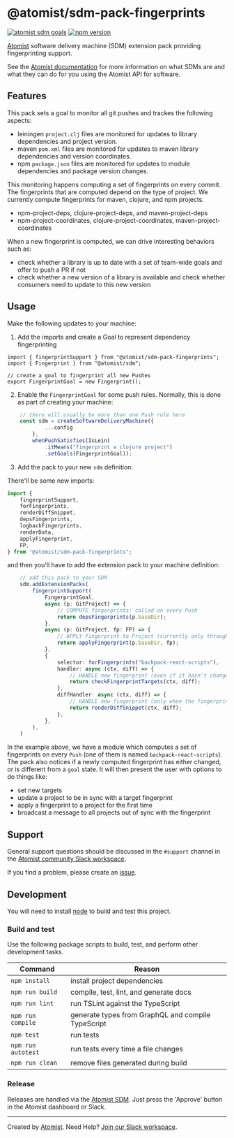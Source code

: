 # @atomist/sdm-pack-fingerprints

[![atomist sdm goals](http://badge.atomist.com/T29E48P34/atomist/sdm-pack-fingerprints/04e080df-3333-4783-82d3-a4c76637827b)](https://app.atomist.com/workspace/T29E48P34)
[![npm version](https://img.shields.io/npm/v/@atomist/sdm-pack-fingerprints.svg)](https://www.npmjs.com/package/@atomist/sdm-pack-fingerprints)

[Atomist][atomist] software delivery machine (SDM) extension pack
providing fingerprinting support.

See the [Atomist documentation][atomist-doc] for more information on
what SDMs are and what they can do for you using the Atomist API for
software.

[atomist-doc]: https://docs.atomist.com/ (Atomist Documentation)

## Features

This pack sets a goal to monitor all git pushes and trackes the following aspects:

* leiningen `project.clj` files are monitored for updates to library dependencies and project version.
* maven `pom.xml` files are monitored for updates to maven library dependencies and version coordinates.
* npm `package.json` files are monitored for updates to module dependencies and package version changes.

This monitoring happens computing a set of fingerprints on every commit.  The fingerprints that are computed
depend on the type of project.  We currently compute fingerprints for maven, clojure, and npm projects.

* npm-project-deps, clojure-project-deps, and maven-project-deps
* npm-project-coordinates, clojure-project-coordinates, maven-project-coordinates

When a new fingerprint is computed, we can drive interesting behaviors such as:

* check whether a library is up to date with a set of team-wide goals and offer to push a PR if not
* check whether a new version of a library is available and check whether consumers need to update to this new version

## Usage

Make the following updates to your machine:

1. Add the imports and create a Goal to represent dependency fingerprinting

```
import { fingerprintSupport } from "@atomist/sdm-pack-fingerprints";
import { Fingerprint } from "@atomist/sdm";

// create a goal to fingerprint all new Pushes
export FingerprintGoal = new Fingerprint();
```

2. Enable the `FingerprintGoal` for some push rules.  Normally, this is done as part of creating your machine:

```ts
    // there will usually be more than one Push rule here
    const sdm = createSoftwareDeliveryMachine({
            ...config
        },
        whenPushSatisfies(IsLein)
            .itMeans("fingerprint a clojure project")
            .setGoals(FingerprintGoal));

```

3.  Add the pack to your new `sdm` definition:

There'll be some new imports:

```ts
import {
    fingerprintSupport,
    forFingerprints,
    renderDiffSnippet,
    depsFingerprints,
    logbackFingerprints,
    renderData,
    applyFingerprint,
    FP,
} from "@atomist/sdm-pack-fingerprints";

```

and then you'll have to add the extension pack to your machine definition:

```ts
    // add this pack to your SDM
    sdm.addExtensionPacks(
        fingerprintSupport(
            FingerprintGoal,
            async (p: GitProject) => {
                // COMPUTE fingerprints: called on every Push
                return depsFingerprints(p.baseDir);
            },
            async (p: GitProject, fp: FP) => {
                // APPLY fingerprint to Project (currently only through user actions in chat)
                return applyFingerprint(p.baseDir, fp);
            },
            {
                selector: forFingerprints("backpack-react-scripts"),
                handler: async (ctx, diff) => {
                    // HANDLE new fingerprint (even if it hasn't changed in this push)
                    return checkFingerprintTargets(ctx, diff);
                },
                diffHandler: async (ctx, diff) => {
                    // HANDLE new fingerprint (only when the fingerprint sha is updated)
                    return renderDiffSnippet(ctx, diff);
                },
            },
        ),
    )
```

In the example above, we have a module which computes a set of fingerprints on every `Push` (one of them is named `backpack-react-scripts`).  The pack also notices if a newly
computed fingerprint has either changed, or is different from a `goal` state.  It will then present the user with options to do things like:

* set new targets 
* update a project to be in sync with a target fingerprint
* apply a fingerprint to a project for the first time
* broadcast a message to all projects out of sync with the fingerprint

## Support

General support questions should be discussed in the `#support`
channel in the [Atomist community Slack workspace][slack].

If you find a problem, please create an [issue][].

[issue]: https://github.com/atomist/sdm-pack-fingerprints/issues

## Development

You will need to install [node][] to build and test this project.

[node]: https://nodejs.org/ (Node.js)

### Build and test

Use the following package scripts to build, test, and perform other
development tasks.

Command | Reason
------- | ------
`npm install` | install project dependencies
`npm run build` | compile, test, lint, and generate docs
`npm run lint` | run TSLint against the TypeScript
`npm run compile` | generate types from GraphQL and compile TypeScript
`npm test` | run tests
`npm run autotest` | run tests every time a file changes
`npm run clean` | remove files generated during build

### Release

Releases are handled via the [Atomist SDM][atomist-sdm].  Just press
the 'Approve' button in the Atomist dashboard or Slack.

[atomist-sdm]: https://github.com/atomist/atomist-sdm (Atomist Software Delivery Machine)

---

Created by [Atomist][atomist].
Need Help?  [Join our Slack workspace][slack].

[atomist]: https://atomist.com/ (Atomist - How Teams Deliver Software)
[slack]: https://join.atomist.com/ (Atomist Community Slack)
